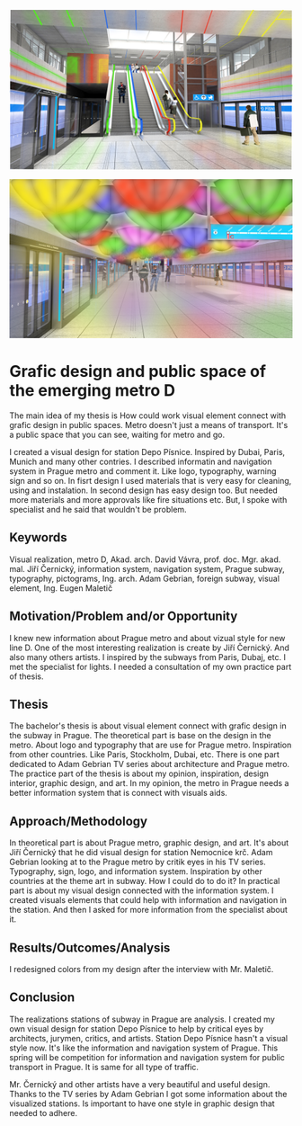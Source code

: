 <!-- Add an *optional* hero image to provide visual context. -->

![First design of my station for metro D.](./img/thesis-abstract-hero.png)

![Second design of my station for metro D.](./img/thesis-abstract-hero-2.png)

# Grafic design and public space of the emerging metro D

<!-- Content goes here… -->
The main idea of my thesis is How could work visual element connect with grafic design in public spaces. Metro doesn't just a means of transport. It's a public space that you can see, waiting for metro and go.

I created a visual design for station Depo Písnice. Inspired by Dubai, Paris, Munich and many other contries. I described informatin and navigation system in Prague metro and comment it. Like logo, typography, warning sign and so on. In fisrt design I used materials that is very easy for cleaning, using and instalation. In second design has easy design too. But needed more materials and more approvals like fire situations etc. But, I spoke with specialist and he said that wouldn't be problem.

## Keywords

Visual realization, metro D, Akad. arch. David Vávra, prof. doc. Mgr. akad. mal. Jiří Černický, information system, navigation system, Prague subway, typography, pictograms, Ing. arch. Adam Gebrian, foreign subway, visual element, Ing. Eugen Maletič

## Motivation/Problem and/or Opportunity

I knew new information about Prague metro and about vizual style for new line D. One of the most interesting realization is create by Jiří Černický. And also many others artists. I inspired by the subways from Paris, Dubaj, etc. I met the specialist for lights. I needed a consultation of my own practice part of thesis.

## Thesis

The bachelor's thesis is about visual element connect with grafic design in the subway in Prague. The theoretical part is base on the design in the metro. About logo and typography that are use for Prague metro. Inspiration from other countries. Like Paris, Stockholm, Dubai, etc. There is one part dedicated to Adam Gebrian TV series about architecture and Prague metro. The practice part of the thesis is about my opinion, inspiration, design interior, graphic design, and art. In my opinion, the metro in Prague needs a better information system that is connect with visuals aids.

## Approach/Methodology

In theoretical part is about Prague metro, graphic design, and art. It's about Jiří Černický that he did visual design for station Nemocnice krč. Adam Gebrian looking at to the Prague metro by critik eyes in his TV series. Typography, sign, logo, and information system. Inspiration by other countries at the theme art in subway. How I could do to do it? In practical part is about my visual design connected with the information system. I created visuals elements that could help with information and navigation in the station. And then I asked for more information from the specialist about it.

## Results/Outcomes/Analysis

I redesigned colors from my design after the interview with Mr. Maletič.

## Conclusion

The realizations stations of subway in Prague are analysis. I created my own visual design for station Depo Písnice to help by critical eyes by architects, jurymen, critics, and artists. Station Depo Písnice hasn't a visual style now. It's like the information and navigation system of Prague. This spring will be competition for information and navigation system for public transport in Prague. It is same for all type of traffic.

Mr. Černický and other artists have a very beautiful and useful design. Thanks to the TV series by Adam Gebrian I got some information about the visualized stations. Is important to have one style in graphic design that needed to adhere.
